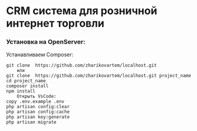 # CRM система для розничной интернет торговли 

### Установка на OpenServer:

Устанавливаем Composer:
```console
git clone  https://github.com/zharikovartem/localhost.git
    или
git clone  https://github.com/zharikovartem/localhost.git project_name
cd project_name
composer install
npm install
    Открыть VsCode:
copy .env.example .env
php artisan config:clear
php artisan config:cache
php artisan key:generate
php artisan migrate